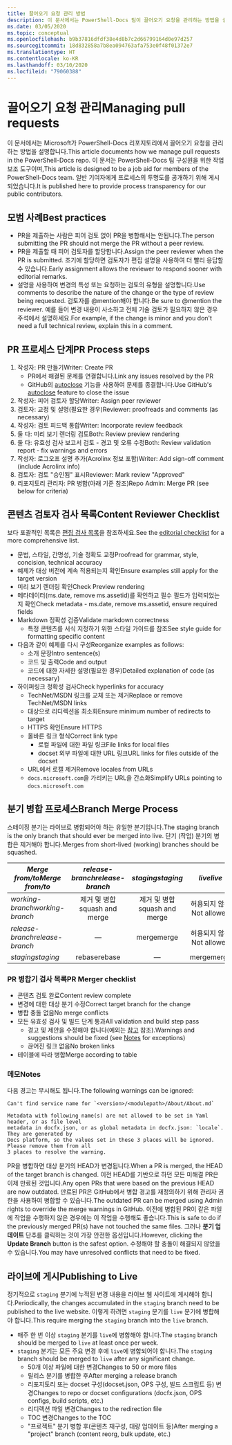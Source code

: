 ```yaml
---
title: 끌어오기 요청 관리 방법
description: 이 문서에서는 PowerShell-Docs 팀이 끌어오기 요청을 관리하는 방법을 설명합니다.
ms.date: 03/05/2020
ms.topic: conceptual
ms.openlocfilehash: b9b37816dfdf38e4d8b7c2d66799164d0e97d257
ms.sourcegitcommit: 18d832858a7b8ea094763afa753e0f48f01372e7
ms.translationtype: HT
ms.contentlocale: ko-KR
ms.lasthandoff: 03/10/2020
ms.locfileid: "79060388"
---
```

# <a name="managing-pull-requests"></a><span data-ttu-id="6c8f7-103">끌어오기 요청 관리</span><span class="sxs-lookup"><span data-stu-id="6c8f7-103">Managing pull requests</span></span>

<span data-ttu-id="6c8f7-104">이 문서에서는 Microsoft가 PowerShell-Docs 리포지토리에서 끌어오기 요청을 관리하는 방법을 설명합니다.</span><span class="sxs-lookup"><span data-stu-id="6c8f7-104">This article documents how we manage pull requests in the PowerShell-Docs repo.</span></span> <span data-ttu-id="6c8f7-105">이 문서는 PowerShell-Docs 팀 구성원을 위한 작업 보조 도구이며,</span><span class="sxs-lookup"><span data-stu-id="6c8f7-105">This article is designed to be a job aid for members of the PowerShell-Docs team.</span></span> <span data-ttu-id="6c8f7-106">일반 기여자에게 프로세스의 투명도를 공개하기 위해 게시되었습니다.</span><span class="sxs-lookup"><span data-stu-id="6c8f7-106">It is published here to provide process transparency for our public contributors.</span></span>

## <a name="best-practices"></a><span data-ttu-id="6c8f7-107">모범 사례</span><span class="sxs-lookup"><span data-stu-id="6c8f7-107">Best practices</span></span>

- <span data-ttu-id="6c8f7-108">PR을 제출하는 사람은 피어 검토 없이 PR을 병합해서는 안됩니다.</span><span class="sxs-lookup"><span data-stu-id="6c8f7-108">The person submitting the PR should not merge the PR without a peer review.</span></span>
- <span data-ttu-id="6c8f7-109">PR을 제출할 때 피어 검토자를 할당합니다.</span><span class="sxs-lookup"><span data-stu-id="6c8f7-109">Assign the peer reviewer when the PR is submitted.</span></span> <span data-ttu-id="6c8f7-110">조기에 할당하면 검토자가 편집 설명을 사용하여 더 빨리 응답할 수 있습니다.</span><span class="sxs-lookup"><span data-stu-id="6c8f7-110">Early assignment allows the reviewer to respond sooner with editorial remarks.</span></span>
- <span data-ttu-id="6c8f7-111">설명을 사용하여 변경의 특성 또는 요청하는 검토의 유형을 설명합니다.</span><span class="sxs-lookup"><span data-stu-id="6c8f7-111">Use comments to describe the nature of the change or the type of review being requested.</span></span> <span data-ttu-id="6c8f7-112">검토자를 @mention해야 합니다.</span><span class="sxs-lookup"><span data-stu-id="6c8f7-112">Be sure to @mention the reviewer.</span></span> <span data-ttu-id="6c8f7-113">예를 들어 변경 내용이 사소하고 전체 기술 검토가 필요하지 않은 경우 주석에서 설명하세요.</span><span class="sxs-lookup"><span data-stu-id="6c8f7-113">For example, if the change is minor and you don't need a full technical review, explain this in a comment.</span></span>

## <a name="pr-process-steps"></a><span data-ttu-id="6c8f7-114">PR 프로세스 단계</span><span class="sxs-lookup"><span data-stu-id="6c8f7-114">PR Process steps</span></span>

1. <span data-ttu-id="6c8f7-115">작성자: PR 만들기</span><span class="sxs-lookup"><span data-stu-id="6c8f7-115">Writer: Create PR</span></span>
   - <span data-ttu-id="6c8f7-116">PR에서 해결된 문제를 연결합니다.</span><span class="sxs-lookup"><span data-stu-id="6c8f7-116">Link any issues resolved by the PR</span></span>
   - <span data-ttu-id="6c8f7-117">GitHub의 [autoclose](https://help.github.com/en/articles/closing-issues-using-keywords) 기능을 사용하여 문제를 종결합니다.</span><span class="sxs-lookup"><span data-stu-id="6c8f7-117">Use GitHub's [autoclose](https://help.github.com/en/articles/closing-issues-using-keywords) feature to close the issue</span></span>
1. <span data-ttu-id="6c8f7-118">작성자: 피어 검토자 할당</span><span class="sxs-lookup"><span data-stu-id="6c8f7-118">Writer: Assign peer reviewer</span></span>
1. <span data-ttu-id="6c8f7-119">검토자: 교정 및 설명(필요한 경우)</span><span class="sxs-lookup"><span data-stu-id="6c8f7-119">Reviewer: proofreads and comments (as necessary)</span></span>
1. <span data-ttu-id="6c8f7-120">작성자: 검토 피드백 통합</span><span class="sxs-lookup"><span data-stu-id="6c8f7-120">Writer: Incorporate review feedback</span></span>
1. <span data-ttu-id="6c8f7-121">둘 다: 미리 보기 렌더링 검토</span><span class="sxs-lookup"><span data-stu-id="6c8f7-121">Both: Review preview rendering</span></span>
1. <span data-ttu-id="6c8f7-122">둘 다: 유효성 검사 보고서 검토 - 경고 및 오류 수정</span><span class="sxs-lookup"><span data-stu-id="6c8f7-122">Both: Review validation report - fix warnings and errors</span></span>
1. <span data-ttu-id="6c8f7-123">작성자: 로그오프 설명 추가(Acrolinx 정보 포함)</span><span class="sxs-lookup"><span data-stu-id="6c8f7-123">Writer: Add sign-off comment (include Acrolinx info)</span></span>
1. <span data-ttu-id="6c8f7-124">검토자: 검토 "승인됨" 표시</span><span class="sxs-lookup"><span data-stu-id="6c8f7-124">Reviewer: Mark review "Approved"</span></span>
1. <span data-ttu-id="6c8f7-125">리포지토리 관리자: PR 병합(아래 기준 참조)</span><span class="sxs-lookup"><span data-stu-id="6c8f7-125">Repo Admin: Merge PR (see below for criteria)</span></span>

## <a name="content-reviewer-checklist"></a><span data-ttu-id="6c8f7-126">콘텐츠 검토자 검사 목록</span><span class="sxs-lookup"><span data-stu-id="6c8f7-126">Content Reviewer Checklist</span></span>

<span data-ttu-id="6c8f7-127">보다 포괄적인 목록은 [편집 검사 목록](editorial-checklist.md)을 참조하세요.</span><span class="sxs-lookup"><span data-stu-id="6c8f7-127">See the [editorial checklist](editorial-checklist.md) for a more comprehensive list.</span></span>

- <span data-ttu-id="6c8f7-128">문법, 스타일, 간명성, 기술 정확도 교정</span><span class="sxs-lookup"><span data-stu-id="6c8f7-128">Proofread for grammar, style, concision, technical accuracy</span></span>
- <span data-ttu-id="6c8f7-129">예제가 대상 버전에 계속 적용되는지 확인</span><span class="sxs-lookup"><span data-stu-id="6c8f7-129">Ensure examples still apply for the target version</span></span>
- <span data-ttu-id="6c8f7-130">미리 보기 렌더링 확인</span><span class="sxs-lookup"><span data-stu-id="6c8f7-130">Check Preview rendering</span></span>
- <span data-ttu-id="6c8f7-131">메타데이터(ms.date, remove ms.assetid)를 확인하고 필수 필드가 입력되었는지 확인</span><span class="sxs-lookup"><span data-stu-id="6c8f7-131">Check metadata - ms.date, remove ms.assetid, ensure required fields</span></span>
- <span data-ttu-id="6c8f7-132">Markdown 정확성 검증</span><span class="sxs-lookup"><span data-stu-id="6c8f7-132">Validate markdown correctness</span></span>
  - <span data-ttu-id="6c8f7-133">특정 콘텐츠를 서식 지정하기 위한 스타일 가이드를 참조</span><span class="sxs-lookup"><span data-stu-id="6c8f7-133">See style guide for formatting specific content</span></span>
- <span data-ttu-id="6c8f7-134">다음과 같이 예제를 다시 구성</span><span class="sxs-lookup"><span data-stu-id="6c8f7-134">Reorganize examples as follows:</span></span>
  - <span data-ttu-id="6c8f7-135">소개 문장</span><span class="sxs-lookup"><span data-stu-id="6c8f7-135">Intro sentence(s)</span></span>
  - <span data-ttu-id="6c8f7-136">코드 및 출력</span><span class="sxs-lookup"><span data-stu-id="6c8f7-136">Code and output</span></span>
  - <span data-ttu-id="6c8f7-137">코드에 대한 자세한 설명(필요한 경우)</span><span class="sxs-lookup"><span data-stu-id="6c8f7-137">Detailed explanation of code (as necessary)</span></span>
- <span data-ttu-id="6c8f7-138">하이퍼링크 정확성 검사</span><span class="sxs-lookup"><span data-stu-id="6c8f7-138">Check hyperlinks for accuracy</span></span>
  - <span data-ttu-id="6c8f7-139">TechNet/MSDN 링크를 교체 또는 제거</span><span class="sxs-lookup"><span data-stu-id="6c8f7-139">Replace or remove TechNet/MSDN links</span></span>
  - <span data-ttu-id="6c8f7-140">대상으로 리디렉션을 최소화</span><span class="sxs-lookup"><span data-stu-id="6c8f7-140">Ensure minimum number of redirects to target</span></span>
  - <span data-ttu-id="6c8f7-141">HTTPS 확인</span><span class="sxs-lookup"><span data-stu-id="6c8f7-141">Ensure HTTPS</span></span>
  - <span data-ttu-id="6c8f7-142">올바른 링크 형식</span><span class="sxs-lookup"><span data-stu-id="6c8f7-142">Correct link type</span></span>
    - <span data-ttu-id="6c8f7-143">로컬 파일에 대한 파일 링크</span><span class="sxs-lookup"><span data-stu-id="6c8f7-143">File links for local files</span></span>
    - <span data-ttu-id="6c8f7-144">docset 외부 파일에 대한 URL 링크</span><span class="sxs-lookup"><span data-stu-id="6c8f7-144">URL links for files outside of the docset</span></span>
  - <span data-ttu-id="6c8f7-145">URL에서 로캘 제거</span><span class="sxs-lookup"><span data-stu-id="6c8f7-145">Remove locales from URLs</span></span>
  - <span data-ttu-id="6c8f7-146">`docs.microsoft.com`을 가리키는 URL을 간소화</span><span class="sxs-lookup"><span data-stu-id="6c8f7-146">Simplify URLs pointing to `docs.microsoft.com`</span></span>

## <a name="branch-merge-process"></a><span data-ttu-id="6c8f7-147">분기 병합 프로세스</span><span class="sxs-lookup"><span data-stu-id="6c8f7-147">Branch Merge Process</span></span>

<span data-ttu-id="6c8f7-148">스테이징 분기는 라이브로 병합되어야 하는 유일한 분기입니다.</span><span class="sxs-lookup"><span data-stu-id="6c8f7-148">The staging branch is the only branch that should ever be merged into live.</span></span> <span data-ttu-id="6c8f7-149">단기 (작업) 분기의 병합은 제거해야 합니다.</span><span class="sxs-lookup"><span data-stu-id="6c8f7-149">Merges from short-lived (working) branches should be squashed.</span></span>

| <span data-ttu-id="6c8f7-150">*Merge from/to*</span><span class="sxs-lookup"><span data-stu-id="6c8f7-150">*Merge from/to*</span></span>  | <span data-ttu-id="6c8f7-151">*release-branch*</span><span class="sxs-lookup"><span data-stu-id="6c8f7-151">*release-branch*</span></span> | <span data-ttu-id="6c8f7-152">*staging*</span><span class="sxs-lookup"><span data-stu-id="6c8f7-152">*staging*</span></span>        | <span data-ttu-id="6c8f7-153">*live*</span><span class="sxs-lookup"><span data-stu-id="6c8f7-153">*live*</span></span>      |
| ---------------- |:----------------:|:----------------:|:-----------:|
| <span data-ttu-id="6c8f7-154">*working-branch*</span><span class="sxs-lookup"><span data-stu-id="6c8f7-154">*working-branch*</span></span> | <span data-ttu-id="6c8f7-155">제거 및 병합</span><span class="sxs-lookup"><span data-stu-id="6c8f7-155">squash and merge</span></span> | <span data-ttu-id="6c8f7-156">제거 및 병합</span><span class="sxs-lookup"><span data-stu-id="6c8f7-156">squash and merge</span></span> | <span data-ttu-id="6c8f7-157">허용되지 않음</span><span class="sxs-lookup"><span data-stu-id="6c8f7-157">Not allowed</span></span> |
| <span data-ttu-id="6c8f7-158">*release-branch*</span><span class="sxs-lookup"><span data-stu-id="6c8f7-158">*release-branch*</span></span> | &mdash;          | <span data-ttu-id="6c8f7-159">merge</span><span class="sxs-lookup"><span data-stu-id="6c8f7-159">merge</span></span>            | <span data-ttu-id="6c8f7-160">허용되지 않음</span><span class="sxs-lookup"><span data-stu-id="6c8f7-160">Not allowed</span></span> |
| <span data-ttu-id="6c8f7-161">*staging*</span><span class="sxs-lookup"><span data-stu-id="6c8f7-161">*staging*</span></span>        | <span data-ttu-id="6c8f7-162">rebase</span><span class="sxs-lookup"><span data-stu-id="6c8f7-162">rebase</span></span>           | &mdash;          | <span data-ttu-id="6c8f7-163">merge</span><span class="sxs-lookup"><span data-stu-id="6c8f7-163">merge</span></span>       |

### <a name="pr-merger-checklist"></a><span data-ttu-id="6c8f7-164">PR 병합기 검사 목록</span><span class="sxs-lookup"><span data-stu-id="6c8f7-164">PR Merger checklist</span></span>

- <span data-ttu-id="6c8f7-165">콘텐츠 검토 완료</span><span class="sxs-lookup"><span data-stu-id="6c8f7-165">Content review complete</span></span>
- <span data-ttu-id="6c8f7-166">변경에 대한 대상 분기 수정</span><span class="sxs-lookup"><span data-stu-id="6c8f7-166">Correct target branch for the change</span></span>
- <span data-ttu-id="6c8f7-167">병합 충돌 없음</span><span class="sxs-lookup"><span data-stu-id="6c8f7-167">No merge conflicts</span></span>
- <span data-ttu-id="6c8f7-168">모든 유효성 검사 및 빌드 단계 통과</span><span class="sxs-lookup"><span data-stu-id="6c8f7-168">All validation and build step pass</span></span>
  - <span data-ttu-id="6c8f7-169">경고 및 제안을 수정해야 합니다(예외는 [참고](#notes) 참조).</span><span class="sxs-lookup"><span data-stu-id="6c8f7-169">Warnings and suggestions should be fixed (see [Notes](#notes) for exceptions)</span></span>
  - <span data-ttu-id="6c8f7-170">끊어진 링크 없음</span><span class="sxs-lookup"><span data-stu-id="6c8f7-170">No broken links</span></span>
- <span data-ttu-id="6c8f7-171">테이블에 따라 병합</span><span class="sxs-lookup"><span data-stu-id="6c8f7-171">Merge according to table</span></span>

### <a name="notes"></a><span data-ttu-id="6c8f7-172">메모</span><span class="sxs-lookup"><span data-stu-id="6c8f7-172">Notes</span></span>

<span data-ttu-id="6c8f7-173">다음 경고는 무시해도 됩니다.</span><span class="sxs-lookup"><span data-stu-id="6c8f7-173">The following warnings can be ignored:</span></span>

```
Can't find service name for `<version>/<modulepath>/About/About.md`
```

```
Metadata with following name(s) are not allowed to be set in Yaml header, or as file level
metadata in docfx.json, or as global metadata in docfx.json: `locale`. They are generated by
Docs platform, so the values set in these 3 places will be ignored. Please remove them from all
3 places to resolve the warning.
```

<span data-ttu-id="6c8f7-174">PR을 병합하면 대상 분기의 HEAD가 변경됩니다.</span><span class="sxs-lookup"><span data-stu-id="6c8f7-174">When a PR is merged, the HEAD of the target branch is changed.</span></span> <span data-ttu-id="6c8f7-175">이전 HEAD를 기반으로 하던 모든 미해결 PR은 이제 만료된 것입니다.</span><span class="sxs-lookup"><span data-stu-id="6c8f7-175">Any open PRs that were based on the previous HEAD are now outdated.</span></span> <span data-ttu-id="6c8f7-176">만료된 PR은 GitHub에서 병합 경고를 재정의하기 위해 관리자 권한을 사용하여 병합할 수 있습니다.</span><span class="sxs-lookup"><span data-stu-id="6c8f7-176">The outdated PR can be merged using Admin rights to override the merge warnings in GitHub.</span></span> <span data-ttu-id="6c8f7-177">이전에 병합된 PR이 같은 파일에 작업을 수행하지 않은 경우에는 이 작업을 수행해도 좋습니다.</span><span class="sxs-lookup"><span data-stu-id="6c8f7-177">This is safe to do if the previously merged PR(s) have not touched the same files.</span></span> <span data-ttu-id="6c8f7-178">그러나 **분기 업데이트** 단추를 클릭하는 것이 가장 안전한 옵션입니다.</span><span class="sxs-lookup"><span data-stu-id="6c8f7-178">However, clicking the **Update Branch** button is the safest option.</span></span> <span data-ttu-id="6c8f7-179">수정해야 할 충돌이 해결되지 않았을 수 있습니다.</span><span class="sxs-lookup"><span data-stu-id="6c8f7-179">You may have unresolved conflicts that need to be fixed.</span></span>

## <a name="publishing-to-live"></a><span data-ttu-id="6c8f7-180">라이브에 게시</span><span class="sxs-lookup"><span data-stu-id="6c8f7-180">Publishing to Live</span></span>

<span data-ttu-id="6c8f7-181">정기적으로 `staging` 분기에 누적된 변경 내용을 라이브 웹 사이트에 게시해야 합니다.</span><span class="sxs-lookup"><span data-stu-id="6c8f7-181">Periodically, the changes accumulated in the `staging` branch need to be published to the live website.</span></span> <span data-ttu-id="6c8f7-182">이렇게 하려면 `staging` 분기를 `live` 분기에 병합해야 합니다.</span><span class="sxs-lookup"><span data-stu-id="6c8f7-182">This require merging the `staging` branch into the `live` branch.</span></span>

- <span data-ttu-id="6c8f7-183">매주 한 번 이상 `staging` 분기를 `live`에 병합해야 합니다.</span><span class="sxs-lookup"><span data-stu-id="6c8f7-183">The `staging` branch should be merged to `live` at least once per week.</span></span>
- <span data-ttu-id="6c8f7-184">`staging` 분기는 모든 주요 변경 후에 `live`에 병합되어야 합니다.</span><span class="sxs-lookup"><span data-stu-id="6c8f7-184">The `staging` branch should be merged to `live` after any significant change.</span></span>
  - <span data-ttu-id="6c8f7-185">50개 이상 파일에 대한 변경</span><span class="sxs-lookup"><span data-stu-id="6c8f7-185">Changes to 50 or more files</span></span>
  - <span data-ttu-id="6c8f7-186">릴리스 분기를 병합한 후</span><span class="sxs-lookup"><span data-stu-id="6c8f7-186">After merging a release branch</span></span>
  - <span data-ttu-id="6c8f7-187">리포지토리 또는 docset 구성(docset.json, OPS 구성, 빌드 스크립트 등) 변경</span><span class="sxs-lookup"><span data-stu-id="6c8f7-187">Changes to repo or docset configurations (docfx.json, OPS configs, build scripts, etc.)</span></span>
  - <span data-ttu-id="6c8f7-188">리디렉션 파일 변경</span><span class="sxs-lookup"><span data-stu-id="6c8f7-188">Changes to the redirection file</span></span>
  - <span data-ttu-id="6c8f7-189">TOC 변경</span><span class="sxs-lookup"><span data-stu-id="6c8f7-189">Changes to the TOC</span></span>
  - <span data-ttu-id="6c8f7-190">"프로젝트" 분기 병합 후(콘텐츠 재구성, 대량 업데이트 등)</span><span class="sxs-lookup"><span data-stu-id="6c8f7-190">After merging a "project" branch (content reorg, bulk update, etc.)</span></span>
